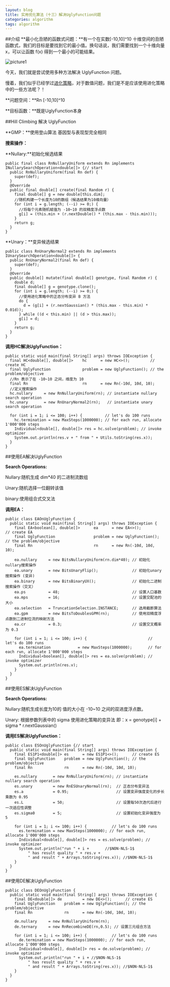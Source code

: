```yaml
---
layout: blog
title: 实用优化算法（十三）解决UglyFunction问题
categories: algorithm
tags: algorithm
---
```

##介绍
**最小化丑陋的函数式问题：**有一个在实数[-10,10]^10 十维空间的丑陋函数式，我们的目标是要找到它的最小值。换句话说，我们需要找到一个十维向量 x，可以让函数 f(x) 得到一个最小的可能结果。

![picture1]({{site.blogimgurl}}/2014-12-22-01.png "uglyfunction")

今天，我们就是尝试使用多种方法解决 UglyFunction 问题。

慢着，我们似乎已经学过[进化策略](http://caesor.github.io/12-12-2014/Evolution-Strategy.html)，对于数值问题，我们是不是应该使用进化策略中的一些方法呢？！

**问题空间：**Rn [-10,10]^10 

**目标函数：**既是UglyFunction本身

##Hill Climbing 解决 UglyFunction

**GMP：**使用登山算法 基因型与表现型完全相同

**搜索操作：**

**Nullary:**初始化候选结果

	public final class RnNullaryUniform extends Rn implements INullarySearchOperation<double[]> {// start
	  public RnNullaryUniform(final Rn def) {
	    super(def);
	  }
	  @Override
	  public final double[] create(final Random r) {
	    final double[] g = new double[this.dim];
	    //随机构建一个长度为10的数组（候选结果为10维向量）
	    for (int i = g.length; (--i) >= 0;) {
	      //将每个元素随机赋值为 -10~10 的双精度浮点数
	      g[i] = (this.min + (r.nextDouble() * (this.max - this.min)));
	    }
	    return g;
	  }
	}

**Unary：**变异候选结果

	public class RnUnaryNormal2 extends Rn implements IUnarySearchOperation<double[]> {
	  public RnUnaryNormal2(final Rn def) {
	    super(def);
	  }
	  @Override
	  public double[] mutate(final double[] genotype, final Random r) {
	    double d;
	    final double[] g = genotype.clone();
	    for (int i = g.length; (--i) >= 0;) {
	      //使用进化策略中的正态分布变异 B 方法
	      do {
	        d = (g[i] + (r.nextGaussian() * (this.max - this.min) * 0.01d));
	      } while ((d < this.min) || (d > this.max));
	      g[i] = d;
	    }
	    return g;
	  }
	}

**调用HC解决UglyFunction：**

	public static void main(final String[] args) throws IOException {
	  final HC<double[], double[]>    hc      = new HC<>();         // create HC
	  final UglyFunction              problem = new UglyFunction(); // the problem/objective
	  //Rn 表示了在 -10~10 之间，维度为 10
	  final Rn                        rn      = new Rn(-10d, 10d, 10);
	  //定义搜索操作
	  hc.nullary     = new RnNullaryUniform(rn); // instantiate nullary search operation
	  hc.unary       = new RnUnaryNormal2(rn);   // instantiate unary search operation
	      
	  for (int i = 1; i <= 100; i++) {          // let's do 100 runs
	    hc.termination = new MaxSteps(1000000); // for each run, allocate 1'000'000 steps
	    Individual<double[], double[]> res = hc.solve(problem); // invoke optimizer
	    System.out.println(res.v + " from " + Utils.toString(res.x));
	  }
	}

##使用EA解决UglyFunction

**Search Operations:**

Nullary:随机生成 dim*40 的二进制流数组

Unary:随机选择一位翻转该值

binary:使用组合式交叉法

**调用EA：**

	public class EAOnUglyFunction {
	  public static void main(final String[] args) throws IOException {
	    final EA<boolean[], double[]>      ea      = new EA<>();         // create EA
	    final UglyFunction                 problem = new UglyFunction(); // the problem/objective
	    final Rn                           rn      = new Rn(-10d, 10d, 10);
	    
	    ea.nullary     = new BitsNullaryUniform(rn.dim*40); // 初始化nullary搜索操作
	    ea.unary       = new BitsUnaryFlip();               // 初始化unary搜索操作 (变异)
	    ea.binary      = new BitsBinaryUX();                // 初始化二进制搜索操作（交叉）
	    ea.ps          = 48;                                // 设置人口基数
	    ea.mps         = 16;                                // 设置交配池的大小
	    ea.selection   = TruncationSelection.INSTANCE;      // 选用截断算法
	    ea.gpm         = new BitsToDoublesGPM(rn);          // 使用双精度浮点数到二进制位流的映射方法
	    ea.cr          = 0.3;                               // 设置交叉概率为 0.3
	    
	    for (int i = 1; i <= 100; i++) {                           // let's do 100 runs
	      ea.termination            = new MaxSteps(1000000);       // for each run, allocate 1'000'000 steps
	      Individual<boolean[], double[]> res = ea.solve(problem); // invoke optimizer
	      System.out.println(res.v);
	    }
	  }
	}

##使用ES解决UglyFunction

**Search Operations:**

Nullary:随机生成长度为10的 值的大小在 -10~10 之间的双进度浮点数。

Unary: 根据参数列表中的 sigma 使用进化策略的变异法 即：x = genotype[i] + sigma * r.nextGaussian()

**调用ES解决UglyFunction：**

	public class ESOnUglyFunction {// start
	  public static void main(final String[] args) throws IOException {
	    final ES1P1<double[]> es      = new ES1P1<>();      // create ES
	    final UglyFunction    problem = new UglyFunction(); // the problem/objective
	    final Rn              rn      = new Rn(-10d, 10d, 10);
	        
	    es.nullary       = new RnNullaryUniform(rn); // instantiate nullary search operation
	    es.unary         = new RnESUnaryNormal(rn);  // 正态分布变异法
	    es.a 			 = 0.95;					 // 设置变异强度变化的步长乘数为 0.95
	    es.L 			 = 50;						 // 设置每50次迭代后进行一次适应性调整
	    es.sigma0 		 = 5;						 // 设置初始化变异强度为 5
	        
	    for (int i = 1; i <= 100; i++) {           // let's do 100 runs
	      es.termination = new MaxSteps(1000000); // for each run, allocate 1'000'000 steps
	      Individual<double[], double[]> res = es.solve(problem); // invoke optimizer
	      System.out.println("run " + i + 		//$NON-NLS-1$
	          " has result quality " + res.v + 
	          " and result " + Arrays.toString(res.x)); //$NON-NLS-1$
	    }
	  }
	}

##使用DE解决UglyFunction

	public class DEOnUglyFunction {
	  public static void main(final String[] args) throws IOException {
	    final DE<double[]> de         = new DE<>();      // create ES
	    final UglyFunction    problem = new UglyFunction(); // the problem/objective
	    final Rn              rn      = new Rn(-10d, 10d, 10);
	        
	    de.nullary     = new RnNullaryUniform(rn); 
	    de.ternary     = new RnRecombineDE(rn,0.5); // 设置三元组合方法
	        
	    for (int i = 1; i <= 100; i++) {           // let's do 100 runs
	      de.termination = new MaxSteps(1000000); // for each run, allocate 1'000'000 steps
	      Individual<double[], double[]> res = de.solve(problem); // invoke optimizer
	      System.out.println("run " + i + //$NON-NLS-1$
	          " has result quality " + res.v + 
	          " and result " + Arrays.toString(res.x)); //$NON-NLS-1$
	    }
	  }
	}